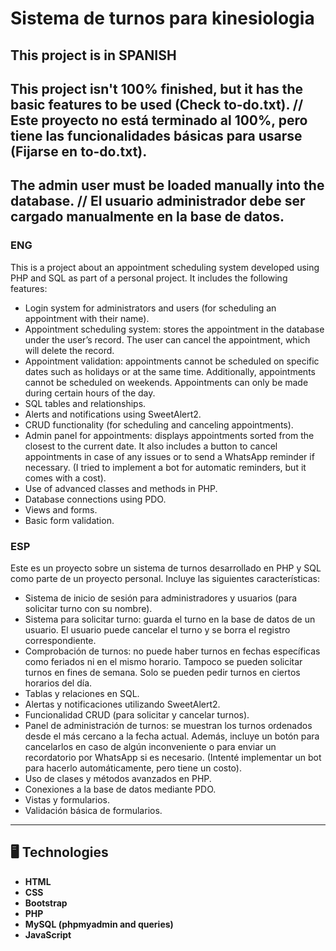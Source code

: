 # Sistema de turnos para kinesiologia

## This project is in SPANISH

## This project isn't 100% finished, but it has the basic features to be used (Check to-do.txt). // Este proyecto no está terminado al 100%, pero tiene las funcionalidades básicas para usarse (Fijarse en to-do.txt).

## The admin user must be loaded manually into the database. // El usuario administrador debe ser cargado manualmente en la base de datos.

### ENG
This is a project about an appointment scheduling system developed using PHP and SQL as part of a personal project. It includes the following features:

- Login system for administrators and users (for scheduling an appointment with their name).
- Appointment scheduling system: stores the appointment in the database under the user’s record. The user can cancel the appointment, which will delete the record.
- Appointment validation: appointments cannot be scheduled on specific dates such as holidays or at the same time. Additionally, appointments cannot be scheduled on weekends. Appointments can only be made during certain hours of the day.
- SQL tables and relationships.
- Alerts and notifications using SweetAlert2.
- CRUD functionality (for scheduling and canceling appointments).
- Admin panel for appointments: displays appointments sorted from the closest to the current date. It also includes a button to cancel appointments in case of any issues or to send a WhatsApp reminder if necessary. (I tried to implement a bot for automatic reminders, but it comes with a cost).
- Use of advanced classes and methods in PHP.
- Database connections using PDO.
- Views and forms.
- Basic form validation.

### ESP
Este es un proyecto sobre un sistema de turnos desarrollado en PHP y SQL como parte de un proyecto personal. Incluye las siguientes características:

- Sistema de inicio de sesión para administradores y usuarios (para solicitar turno con su nombre).
- Sistema para solicitar turno: guarda el turno en la base de datos de un usuario. El usuario puede cancelar el turno y se borra el registro correspondiente.
- Comprobación de turnos: no puede haber turnos en fechas específicas como feriados ni en el mismo horario. Tampoco se pueden solicitar turnos en fines de semana. Solo se pueden pedir turnos en ciertos horarios del día.
- Tablas y relaciones en SQL.
- Alertas y notificaciones utilizando SweetAlert2.
- Funcionalidad CRUD (para solicitar y cancelar turnos).
- Panel de administración de turnos: se muestran los turnos ordenados desde el más cercano a la fecha actual. Además, incluye un botón para cancelarlos en caso de algún inconveniente o para enviar un recordatorio por WhatsApp si es necesario. (Intenté implementar un bot para hacerlo automáticamente, pero tiene un costo).
- Uso de clases y métodos avanzados en PHP.
- Conexiones a la base de datos mediante PDO.
- Vistas y formularios.
- Validación básica de formularios.

---

## 🖥️ Technologies
- **HTML**
- **CSS**
- **Bootstrap**
- **PHP**
- **MySQL (phpmyadmin and queries)**
- **JavaScript**
